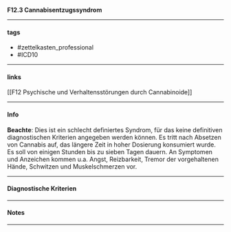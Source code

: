 __F12.3 Cannabisentzugssyndrom__

___________________________________________
#### tags

- #zettelkasten_professional
- #ICD10 
___________________________________________
#### links

[[F12 Psychische und Verhaltensstörungen durch Cannabinoide]]

___________________________________________
#### Info
__Beachte__:
Dies ist ein schlecht definiertes Syndrom, für das keine definitiven diagnostischen Kriterien angegeben werden können. Es tritt nach Absetzen von Cannabis auf, das längere Zeit in hoher Dosierung konsumiert wurde. Es soll von einigen Stunden bis zu sieben Tagen dauern. An Symptomen und Anzeichen kommen u.a. Angst, Reizbarkeit, Tremor der vorgehaltenen Hände, Schwitzen und Muskelschmerzen vor.
___________________________________________
#### Diagnostische Kriterien

___________________________________________
#### Notes

___________________________________________

